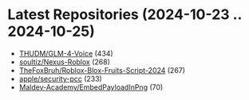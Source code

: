 # Latest Repositories (2024-10-23 .. 2024-10-25)

- [THUDM/GLM-4-Voice](https://github.com/THUDM/GLM-4-Voice) (434)
- [soultiz/Nexus-Roblox](https://github.com/soultiz/Nexus-Roblox) (268)
- [TheFoxBruh/Roblox-Blox-Fruits-Script-2024](https://github.com/TheFoxBruh/Roblox-Blox-Fruits-Script-2024) (267)
- [apple/security-pcc](https://github.com/apple/security-pcc) (233)
- [Maldev-Academy/EmbedPayloadInPng](https://github.com/Maldev-Academy/EmbedPayloadInPng) (70)
